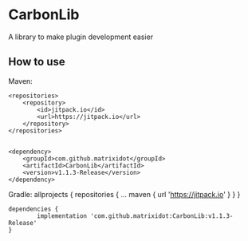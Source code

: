 # CarbonLib
A library to make plugin development easier

## How to use
Maven:

	<repositories>
		<repository>
		    <id>jitpack.io</id>
		    <url>https://jitpack.io</url>
		</repository>
	</repositories>


	<dependency>
	    <groupId>com.github.matrixidot</groupId>
	    <artifactId>CarbonLib</artifactId>
	    <version>v1.1.3-Release</version>
	</dependency>
	
Gradle:
	allprojects {
		repositories {
			...
			maven { url 'https://jitpack.io' }
		}
	}
	
	dependencies {
	        implementation 'com.github.matrixidot:CarbonLib:v1.1.3-Release'
	}
